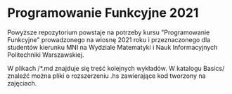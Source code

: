 # Programowanie Funkcyjne 2021

Powyższe repozytorium powstaje na potrzeby kursu "Programowanie Funkcyjne" prowadzonego na wiosnę 2021 roku 
i przeznaczonego dla studentów kierunku MNI na Wydziale Matematyki i Nauk Informacyjnych Politechniki Warszawskiej.

W plikach /*.md znajduje się treść kolejnych wykładów. W katalogu Basics/ znaleźć można pliki o rozszerzeniu .hs
zawierające kod tworzony na zajęciach.
